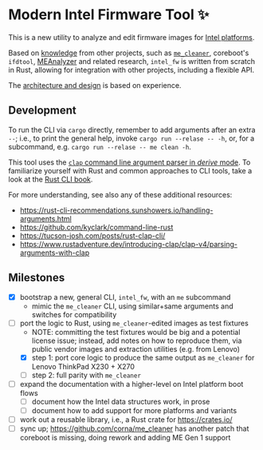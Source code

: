 # Modern Intel Firmware Tool ✨

This is a new utility to analyze and edit firmware images for [Intel platforms](
docs/platforms.md).

Based on [knowledge](docs/knowledge.md) from other projects, such as
[`me_cleaner`](https://github.com/corna/me_cleaner), coreboot's `ifdtool`,
[MEAnalyzer](https://github.com/platomav/meanalyzer) and related research,
`intel_fw` is written from scratch in Rust, allowing for integration with other
projects, including a flexible API.

The [architecture and design](docs/architecture.md) is based on experience.

## Development

To run the CLI via `cargo` directly, remember to add arguments after an extra
`--`; i.e., to print the general help, invoke `cargo run --relase -- -h`, or,
for a subcommand, e.g. `cargo run --relase -- me clean -h`.

This tool uses the [`clap` command line argument parser in _derive_ mode](https://docs.rs/clap/latest/clap/_derive/index.html).
To familiarize yourself with Rust and common approaches to CLI tools, take a
look at the [Rust CLI book](https://rust-cli.github.io/book/index.html).

For more understanding, see also any of these additional resources:

- <https://rust-cli-recommendations.sunshowers.io/handling-arguments.html>
- <https://github.com/kyclark/command-line-rust>
- <https://tucson-josh.com/posts/rust-clap-cli/>
- <https://www.rustadventure.dev/introducing-clap/clap-v4/parsing-arguments-with-clap>

## Milestones

- [x] bootstrap a new, general CLI, `intel_fw`, with an `me` subcommand
    - mimic the `me_cleaner` CLI, using similar+same arguments and switches for
      compatibility
- [ ] port the logic to Rust, using `me_cleaner`-edited images as test fixtures
    - NOTE: committing the test fixtures would be big and a potential license
      issue; instead, add notes on how to reproduce them, via public vendor
      images and extraction utilities (e.g. from Lenovo)
    - [x] step 1: port core logic to produce the same output as `me_cleaner` for
        Lenovo ThinkPad X230 + X270
    - [ ] step 2: full parity with `me_cleaner`
- [ ] expand the documentation with a higher-level on Intel platform boot flows
    - [ ] document how the Intel data structures work, in prose
    - [ ] document how to add support for more platforms and variants
- [ ] work out a reusable library, i.e., a Rust crate for <https://crates.io/>
- [ ] sync up; <https://github.com/corna/me_cleaner> has another patch that
      coreboot is missing, doing rework and adding ME Gen 1 support
